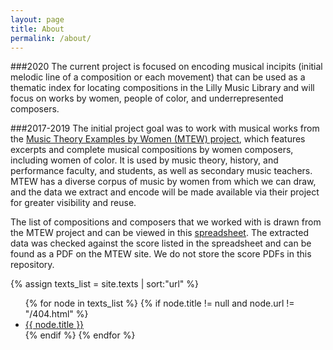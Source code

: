 ```yaml
---
layout: page
title: About
permalink: /about/
---
```


###2020
The current project is focused on encoding musical incipits (initial melodic line of a composition or each movement) that can be used as a thematic index for locating compositions in the Lilly Music Library and will focus on works by women, people of color, and underrepresented composers.

###2017-2019
The initial project goal was to work with musical works from the [Music Theory Examples by Women (MTEW) project](https://musictheoryexamplesbywomen.com/), which features excerpts and complete musical compositions by women composers, including women of color. It is used by music theory, history, and performance faculty, and students, as well as secondary music teachers. MTEW has a diverse corpus of music by women from which we can draw, and the data we extract and encode will be made available via their project for greater visibility and reuse.

The list of compositions and composers that we worked with is drawn from the MTEW project and can be viewed in this [spreadsheet](https://docs.google.com/spreadsheets/d/10BWNZQ0e5EduUB_UBJpDdROjY3VetWvAucYGhnGXaGo/edit#gid=970050992). The extracted data was checked against the score listed in the spreadsheet and can be found as a PDF on the MTEW site. We do not store the score PDFs in this repository.


<div>
{% assign texts_list = site.texts | sort:"url" %}
<ul>
{% for node in texts_list %}
  {% if node.title != null and node.url != "/404.html" %}
    <li><a class="sidebar-nav-item{% if page.url == node.url %} active{% endif %}" href="{{ site.baseurl }}{{ node.url }}">{{ node.title }}</a></li>
  {% endif %}
{% endfor %}
</ul>
</div>

